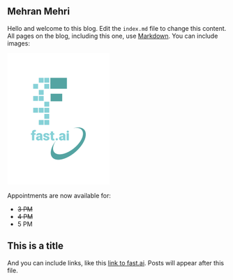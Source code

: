 ## Mehran Mehri
Hello and welcome to this blog. Edit the `index.md` file to change this content. All pages on the blog, including this one, use [Markdown](https://guides.github.com/features/mastering-markdown/). You can include images:

![Image of fast.ai logo](images/logo.png)

<p>Appointments are now available for:</p>

<ul>

<li><del>3 PM</del></li>

<li><del>4 PM</del></li>

<li>5 PM</li>

</ul>

## This is a title

And you can include links, like this [link to fast.ai](https://www.fast.ai). Posts will appear after this file. 
